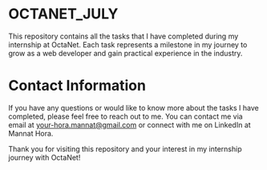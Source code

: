 # OCTANET_JULY
This repository contains all the tasks that I have completed during my internship at OctaNet. Each task represents a milestone in my journey to grow as a web developer and gain practical experience in the industry.

# Contact Information
If you have any questions or would like to know more about the tasks I have completed, please feel free to reach out to me. You can contact me via email at your-hora.mannat@gmail.com or connect with me on LinkedIn at Mannat Hora.

Thank you for visiting this repository and your interest in my internship journey with OctaNet!
